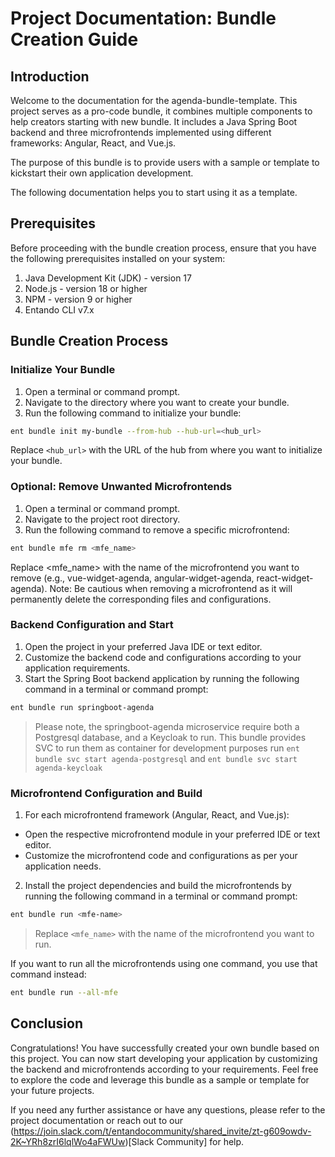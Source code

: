 # Project Documentation: Bundle Creation Guide

## Introduction
Welcome to the documentation for the agenda-bundle-template. This project serves as a pro-code bundle, it combines multiple components to help creators starting with new bundle.
It includes a Java Spring Boot backend and three microfrontends implemented using different frameworks: Angular, React, and Vue.js.

The purpose of this bundle is to provide users with a sample or template to kickstart their own application development.

The following documentation helps you to start using it as a template.

## Prerequisites
Before proceeding with the bundle creation process, ensure that you have the following prerequisites installed on your system:

1. Java Development Kit (JDK) - version 17
2. Node.js - version 18 or higher
3. NPM - version 9 or higher
4. Entando CLI v7.x

## Bundle Creation Process

### Initialize Your Bundle
1. Open a terminal or command prompt.
2. Navigate to the directory where you want to create your bundle.
3. Run the following command to initialize your bundle:
```bash
ent bundle init my-bundle --from-hub --hub-url=<hub_url>
```
Replace `<hub_url>` with the URL of the hub from where you want to initialize your bundle.

### Optional: Remove Unwanted Microfrontends
1. Open a terminal or command prompt. 
2. Navigate to the project root directory. 
3. Run the following command to remove a specific microfrontend:
```bash
ent bundle mfe rm <mfe_name>
```
Replace <mfe_name> with the name of the microfrontend you want to remove (e.g., vue-widget-agenda, angular-widget-agenda, react-widget-agenda).
Note: Be cautious when removing a microfrontend as it will permanently delete the corresponding files and configurations.

### Backend Configuration and Start
1. Open the project in your preferred Java IDE or text editor.
2. Customize the backend code and configurations according to your application requirements.
3. Start the Spring Boot backend application by running the following command in a terminal or command prompt:
```bash
ent bundle run springboot-agenda
```
> Please note, the springboot-agenda microservice require both a Postgresql database, and a Keycloak to run.
> This bundle provides SVC to run them as container for development purposes
> run `ent bundle svc start agenda-postgresql` and `ent bundle svc start agenda-keycloak`

### Microfrontend Configuration and Build
1. For each microfrontend framework (Angular, React, and Vue.js):
- Open the respective microfrontend module in your preferred IDE or text editor.
- Customize the microfrontend code and configurations as per your application needs.
2. Install the project dependencies and build the microfrontends by running the following command in a terminal or command prompt:
```bash
ent bundle run <mfe-name>
```
> Replace `<mfe_name>` with the name of the microfrontend you want to run.

If you want to run all the microfrontends using one command, you use that command instead:
```bash
ent bundle run --all-mfe
```
## Conclusion
Congratulations! You have successfully created your own bundle based on this project. You can now start developing your application by customizing the backend and microfrontends according to your requirements. Feel free to explore the code and leverage this bundle as a sample or template for your future projects.

If you need any further assistance or have any questions, please refer to the project documentation or reach out to our (https://join.slack.com/t/entandocommunity/shared_invite/zt-g609owdv-2K~YRh8zrI6lqlWo4aFWUw)[Slack Community] for help.
